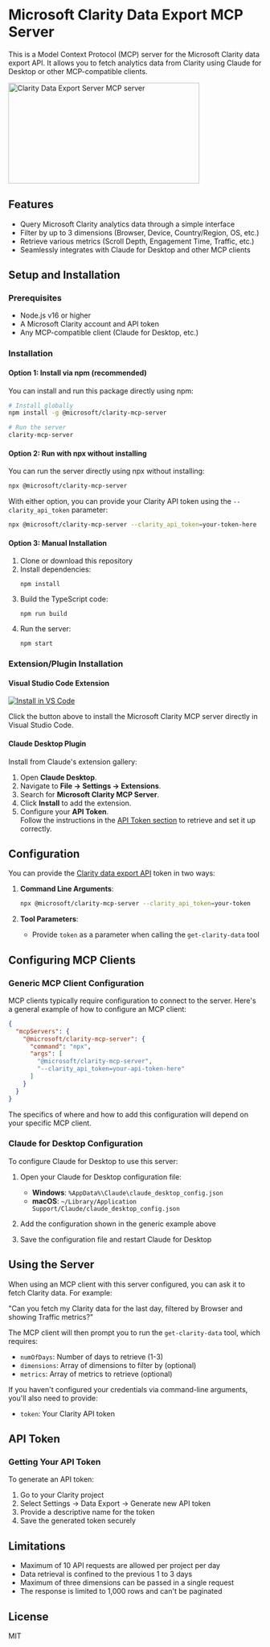 # Microsoft Clarity Data Export MCP Server

This is a Model Context Protocol (MCP) server for the Microsoft Clarity data export API. It allows you to fetch analytics data from Clarity using Claude for Desktop or other MCP-compatible clients.

<a href="https://glama.ai/mcp/servers/@microsoft/clarity-mcp-server">
  <img width="380" height="200" src="https://glama.ai/mcp/servers/@microsoft/clarity-mcp-server/badge" alt="Clarity Data Export Server MCP server" />
</a>

## Features

- Query Microsoft Clarity analytics data through a simple interface
- Filter by up to 3 dimensions (Browser, Device, Country/Region, OS, etc.)
- Retrieve various metrics (Scroll Depth, Engagement Time, Traffic, etc.)
- Seamlessly integrates with Claude for Desktop and other MCP clients

## Setup and Installation

### Prerequisites

- Node.js v16 or higher
- A Microsoft Clarity account and API token
- Any MCP-compatible client (Claude for Desktop, etc.)

### Installation

#### Option 1: Install via npm (recommended)

You can install and run this package directly using npm:

```bash
# Install globally
npm install -g @microsoft/clarity-mcp-server

# Run the server
clarity-mcp-server
```

#### Option 2: Run with npx without installing

You can run the server directly using npx without installing:

```bash
npx @microsoft/clarity-mcp-server
```

With either option, you can provide your Clarity API token using the `--clarity_api_token` parameter:

```bash
npx @microsoft/clarity-mcp-server --clarity_api_token=your-token-here
```

#### Option 3: Manual Installation

1. Clone or download this repository
2. Install dependencies:
   ```
   npm install
   ```
3. Build the TypeScript code:
   ```
   npm run build
   ```
4. Run the server:
   ```
   npm start
   ```
### Extension/Plugin Installation 

#### Visual Studio Code Extension

[<img src="https://img.shields.io/badge/VS_Code-VS_Code?style=flat-square&label=Install+Server&color=0098FF" alt="Install in VS Code">](https://insiders.vscode.dev/redirect?url=vscode%3Amcp%2Finstall%3F%257B%2522name%2522%253A%2522clarity-server%2522%252C%2522command%2522%253A%2522npx%2522%252C%2522args%2522%253A%255B%2522%2540microsoft%252Fclarity-mcp-server%2522%255D%257D) 

Click the button above to install the Microsoft Clarity MCP server directly in Visual Studio Code.

#### Claude Desktop Plugin
Install from Claude's extension gallery:
1. Open **Claude Desktop**.
2. Navigate to **File → Settings → Extensions**. 
3. Search for **Microsoft Clarity MCP Server**.
4. Click **Install** to add the extension.
5. Configure your **API Token**.<br>
Follow the instructions in the [API Token section](https://github.com/microsoft/clarity-mcp-server#api-token) to retrieve and set it up correctly.

## Configuration

You can provide the [Clarity data export API](https://learn.microsoft.com/en-us/clarity/setup-and-installation/clarity-data-export-api) token in two ways:

1. **Command Line Arguments**:
   ```bash
   npx @microsoft/clarity-mcp-server --clarity_api_token=your-token
   ```

2. **Tool Parameters**:
   - Provide `token` as a parameter when calling the `get-clarity-data` tool

## Configuring MCP Clients

### Generic MCP Client Configuration

MCP clients typically require configuration to connect to the server. Here's a general example of how to configure an MCP client:

```json
{
  "mcpServers": {
    "@microsoft/clarity-mcp-server": {
      "command": "npx",
      "args": [
        "@microsoft/clarity-mcp-server",
        "--clarity_api_token=your-api-token-here"
      ]
    }
  }
}
```

The specifics of where and how to add this configuration will depend on your specific MCP client.

### Claude for Desktop Configuration

To configure Claude for Desktop to use this server:

1. Open your Claude for Desktop configuration file:
   - **Windows**: `%AppData%\Claude\claude_desktop_config.json`
   - **macOS**: `~/Library/Application Support/Claude/claude_desktop_config.json`

2. Add the configuration shown in the generic example above

3. Save the configuration file and restart Claude for Desktop

## Using the Server

When using an MCP client with this server configured, you can ask it to fetch Clarity data. For example:

"Can you fetch my Clarity data for the last day, filtered by Browser and showing Traffic metrics?"

The MCP client will then prompt you to run the `get-clarity-data` tool, which requires:
- `numOfDays`: Number of days to retrieve (1-3)
- `dimensions`: Array of dimensions to filter by (optional)
- `metrics`: Array of metrics to retrieve (optional)

If you haven't configured your credentials via command-line arguments, you'll also need to provide:
- `token`: Your Clarity API token

## API Token

### Getting Your API Token

To generate an API token:

1. Go to your Clarity project
2. Select Settings → Data Export → Generate new API token
3. Provide a descriptive name for the token
4. Save the generated token securely

## Limitations

- Maximum of 10 API requests are allowed per project per day
- Data retrieval is confined to the previous 1 to 3 days
- Maximum of three dimensions can be passed in a single request
- The response is limited to 1,000 rows and can't be paginated

## License

MIT